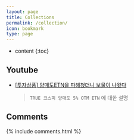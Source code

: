 ```yaml
---
layout: page
title: Collections
permalink: /collection/
icon: bookmark
type: page
---
```


* content
{:toc}

## Youtube

* [[투자상품] 양매도ETN을 파헤쳤더니 보물이 나왔다](https://youtu.be/UTSrTaWnlfc)  
    > `TRUE 코스피 양매도 5% OTM ETN` 에 대한 설명

    

## Comments

{% include comments.html %}
